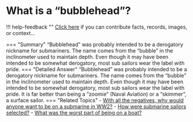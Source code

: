 # What is a “bubblehead”?

!!! help-feedback ""
    <a href="/feedback/" data-feedback-link>Click here</a>
    if you can contribute facts, records, images, or context…

<a id="summary"></a>
=== "Summary"
    “Bubblehead” was probably intended to be a derogatory nickname for submariners. The name comes from the “bubble” in the inclinometer used to maintain depth. Even though it may have been intended to be somewhat derogatory, most sub sailors wear the label with pride.
=== "Detailed Answer"
    “Bubblehead” was probably intended to be a derogatory nickname for submariners.  The name comes from the “bubble” in the inclinometer used to maintain depth.  Even though it may have been intended to be somewhat derogatory, most sub sailors wear the label with pride.  It is far better than being a “zoomie” (Naval Aviation) or a “skimmer”, a surface sailor.
=== "Related Topics"
    - [With all the negatives, why would anyone want to be on a submarine in WW2?](./with-all-the-negatives-why-would-anyone-want-to-be-on-a-submarine-in-ww2.md#summary)
    - [How were submarine sailors selected?](./how-were-submarine-sailors-selected.md#summary)
    - [What was the worst part of being on a boat?](./what-was-the-worst-part-of-being-on-a-boat.md#summary)